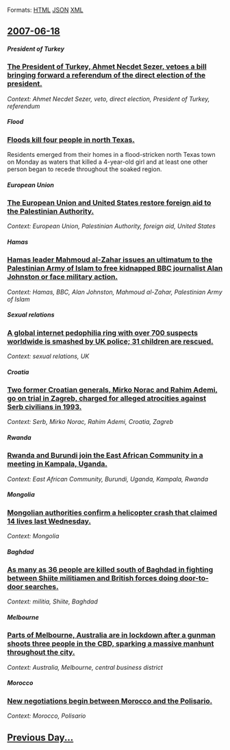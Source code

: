 
Formats: [HTML](2007/06/18/index.html)  [JSON](2007/06/18/index.json)  [XML](2007/06/18/index.xml)  

## [2007-06-18](/news/2007/06/18/index.md)

##### President of Turkey
### [ The President of Turkey, Ahmet Necdet Sezer, vetoes a bill bringing forward a referendum of the direct election of the president. ](/news/2007/06/18/the-president-of-turkey-ahmet-necdet-sezer-vetoes-a-bill-bringing-forward-a-referendum-of-the-direct-election-of-the-president.md)
_Context: Ahmet Necdet Sezer, veto, direct election, President of Turkey, referendum_

##### Flood
### [ Floods kill four people in north Texas. ](/news/2007/06/18/floods-kill-four-people-in-north-texas.md)
Residents emerged from their homes in a flood-stricken north Texas town on Monday as waters that killed a 4-year-old girl and at least one other person began to recede throughout the soaked region.

##### European Union
### [ The European Union and United States restore foreign aid to the Palestinian Authority. ](/news/2007/06/18/the-european-union-and-united-states-restore-foreign-aid-to-the-palestinian-authority.md)
_Context: European Union, Palestinian Authority, foreign aid, United States_

##### Hamas
### [ Hamas leader Mahmoud al-Zahar issues an ultimatum to the Palestinian Army of Islam to free kidnapped BBC journalist Alan Johnston or face military action. ](/news/2007/06/18/hamas-leader-mahmoud-al-zahar-issues-an-ultimatum-to-the-palestinian-army-of-islam-to-free-kidnapped-bbc-journalist-alan-johnston-or-face-m.md)
_Context: Hamas, BBC, Alan Johnston, Mahmoud al-Zahar, Palestinian Army of Islam_

##### Sexual relations
### [ A global internet pedophilia ring with over 700 suspects worldwide is smashed by UK police; 31 children are rescued. ](/news/2007/06/18/a-global-internet-pedophilia-ring-with-over-700-suspects-worldwide-is-smashed-by-uk-police-31-children-are-rescued.md)
_Context: sexual relations, UK_

##### Croatia
### [ Two former Croatian generals, Mirko Norac and Rahim Ademi, go on trial in Zagreb, charged for alleged atrocities against Serb civilians in 1993. ](/news/2007/06/18/two-former-croatian-generals-mirko-norac-and-rahim-ademi-go-on-trial-in-zagreb-charged-for-alleged-atrocities-against-serb-civilians-in.md)
_Context: Serb, Mirko Norac, Rahim Ademi, Croatia, Zagreb_

##### Rwanda
### [ Rwanda and Burundi join the East African Community in a meeting in Kampala, Uganda. ](/news/2007/06/18/rwanda-and-burundi-join-the-east-african-community-in-a-meeting-in-kampala-uganda.md)
_Context: East African Community, Burundi, Uganda, Kampala, Rwanda_

##### Mongolia
### [ Mongolian authorities confirm a helicopter crash that claimed 14 lives last Wednesday. ](/news/2007/06/18/mongolian-authorities-confirm-a-helicopter-crash-that-claimed-14-lives-last-wednesday.md)
_Context: Mongolia_

##### Baghdad
### [ As many as 36 people are killed south of Baghdad in fighting between Shiite militiamen and British forces doing door-to-door searches. ](/news/2007/06/18/as-many-as-36-people-are-killed-south-of-baghdad-in-fighting-between-shiite-militiamen-and-british-forces-doing-door-to-door-searches.md)
_Context: militia, Shiite, Baghdad_

##### Melbourne
### [ Parts of Melbourne, Australia are in lockdown after a gunman shoots three people in the CBD, sparking a massive manhunt throughout the city. ](/news/2007/06/18/parts-of-melbourne-australia-are-in-lockdown-after-a-gunman-shoots-three-people-in-the-cbd-sparking-a-massive-manhunt-throughout-the-city.md)
_Context: Australia, Melbourne, central business district_

##### Morocco
### [ New negotiations begin between Morocco and the Polisario. ](/news/2007/06/18/new-negotiations-begin-between-morocco-and-the-polisario.md)
_Context: Morocco, Polisario_

## [Previous Day...](/news/2007/06/17/index.md)

